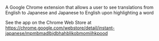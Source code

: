 A Google Chrome extension that allows a user to see translations from English to Japanese and Japanese to English upon highlighting a word

See the app on the Chrome Web Store at https://chrome.google.com/webstore/detail/instant-japanese/mpmbmadlbjdbhahblikobmomiihkpood
